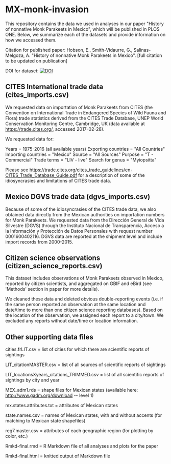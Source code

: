 # MX-monk-invasion

This repository contains the data we used in analyses in our paper "History of nonnative Monk Parakeets in Mexico", which will be published in PLOS ONE. Below, we summarize each of the datasets and provide information on how we accessed them.

Citation for published paper: Hobson, E., Smith-Vidaurre, G., Salinas-Melgoza, A. "History of nonnative Monk Parakeets in Mexico". [full citation to be updated on publication]

DOI for dataset: [![DOI](https://zenodo.org/badge/97489648.svg)](https://zenodo.org/badge/latestdoi/97489648)

## CITES International trade data (cites_imports.csv)

We requested data on importation of Monk Parakeets from CITES (the Convention on International Trade in Endangered Species of Wild Fauna and Flora) trade statistics derived from the CITES Trade Database, UNEP World Conservation Monitoring Centre, Cambridge, UK (data available at https://trade.cites.org/, accessed 2017-02-28).

We requested data for: 

Years = 1975-2016 (all available years)
Exporting countries = "All Countries"
Importing countries = "Mexico"
Source = "All Sources"
Purpose = "T - Commercial"
Trade terms = "LIV - live"
Search for genus = "Myiopsitta"

Please see https://trade.cites.org/cites_trade_guidelines/en-CITES_Trade_Database_Guide.pdf for a description of some of the idiosyncrasies and limitations of CITES trade data.

## Mexico DGVS trade data (dgvs_imports.csv)

Because of some of the idiosyncrasies of the CITES trade data, we also obtained data directly from the Mexican authorities on importation numbers for Monk Parakeets. We requested data from the Dirección General de Vida Silvestre (DGVS) through the Instituto Nacional de Transparencia, Acceso a la Información y Protección de Datos Personales with request number 0001600402116. DGVS data are reported at the shipment level and include import records from 2000-2015. 

## Citizen science observations (citizen_science_reports.csv)

This dataset includes observations of Monk Parakeets observed in Mexico, reported by citizen scientists, and aggregated on GBIF and eBird (see 'Methods' section in paper for more details). 

We cleaned these data and deleted obvious double-reporting events (i.e. if the same person reported an observation at the same location and date/time to more than one citizen science reporting databases). Based on the location of the observation, we assigned each report to a city/town. We excluded any reports without date/time or location information.

## Other supporting data files

cities.frLIT.csv = list of cities for which there are scientific reports of sightings

LIT_citationMASTER.csv = list of all sources of scientific reports of sightings

LIT_locationsXyears_citations_TRIMMED.csv = list of all scientific reports of sightings by city and year

MEX_adm1.rds = shape files for Mexican states (available here: http://www.gadm.org/download -- level 1)

mx.states.attributes.txt = attributes of Mexican states

state.names.csv = names of Mexican states, with and without accents (for matching to Mexican state shapefiles)

reg7.master.csv = attributes of each geographic region (for plotting by color, etc.)

Rmkd-final.rmd = R Markdown file of all analyses and plots for the paper

Rmkd-final.html = knitted output of Markdown file


